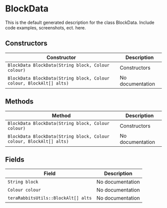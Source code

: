 
# BlockData
This is the default generated description for the class BlockData. Include code examples, screenshots, ect. here.

## Constructors
| Constructor  | Description              |
| ------------ | ------------------------ |
| `BlockData BlockData(String block, Colour colour)` | Constructors |
| `BlockData BlockData(String block, Colour colour, BlockAlt[] alts)` | No documentation |

## Methods
| Method                                                  | Description                                                                         |
| ------------------------------------------------------- | ----------------------------------------------------------------------------------- |
| `BlockData BlockData(String block, Colour colour)` | Constructors |
| `BlockData BlockData(String block, Colour colour, BlockAlt[] alts)` | No documentation |

## Fields
| Field                                                  | Description                                                                                       |
| ------------------------------------------------------ | ------------------------------------------------------------------------------------------------- |
| `String block` | No documentation |
| `Colour colour` | No documentation |
| `teraRabbitsUtils::BlockAlt[] alts` | No documentation |
